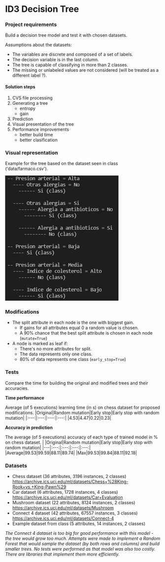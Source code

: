 # ID3 Decision Tree

### Project requirements

Build a decision tree model and test it with chosen datasets.

Assumptions about the datasets:
- The variables are discrete and composed of a set of labels.
- The decision variable is in the last column.
- The tree is capable of classifying in more than 2 classes.
- The missing or unlabeled values are not considered (will be treated as a different label ?).

#### Solution steps

1. CVS file processing
2. Generating a tree
    - entropy
    - gain
3. Prediction
4. Visual presentation of the tree
5. Performance improvements
    - better build time
    - better clasification

### Visual representation

Example for the tree based on the dataset seen in class ('data/farmaco.csv').

![](2022-01-16-20-53-07.png)

### Modifications

- The split attribute  in each node is the one with biggest gain.
    - If gains for all attributes equal 0 a random value is chosen.
    - A 90% chance that the best split attribute is chosen in each node (`mutate=True`)
- A node is marked as leaf if:
    - There's no more attributes for split.
    - The data represents only one class.
    - 80% of data represents one class (`early_stop=True`)

### Tests
Compare the time for building the original and modified trees and their accuracies.

**Time performance**

Average (of 5 executions) learning time (in s) on chess dataset for proposed modifications.
|Original|Random mutation|Early stop|Early stop with random mutation|
|:---:|:---:|:---:|:---:|
|4.53|4.47|0.22|0.23|

**Accuracy in prediction**

The average (of 5 executions) accuracy of each type of trained model in % on chess dataset.
| |Original|Random mutation|Early stop|Early stop with random mutation|
|---|:---:|:---:|:---:|:---:|
|Average|99.53|99.59|88.11|89.74|
|Max|99.53|99.84|88.11|92.18|

### Datasets
- Chess dataset (36 attributes, 3196 instances, 2 classes) https://archive.ics.uci.edu/ml/datasets/Chess+%28King-Rook+vs.+King-Pawn%29
- Car dataset (6 attributes, 1728 instances, 4 classes) https://archive.ics.uci.edu/ml/datasets/Car+Evaluation
- Mushroom dataset (22 attributes, 8124 instances, 2 classes) https://archive.ics.uci.edu/ml/datasets/Mushroom
- Connect 4 dataset (42 attributes, 67557 instances, 3 classes) https://archive.ics.uci.edu/ml/datasets/Connect-4
- Example dataset from class (5 attributes, 14 instances, 2 classes)

*The Connect 4 dataset is too big for good performance with this model - the tree would grow too much. Attempts were made to implement a Random Forest that would sample the dataset (by both rows and columns) and build smaller trees. No tests were performed as that model was also too costly. There are libraries that implement them more efficiently.*
